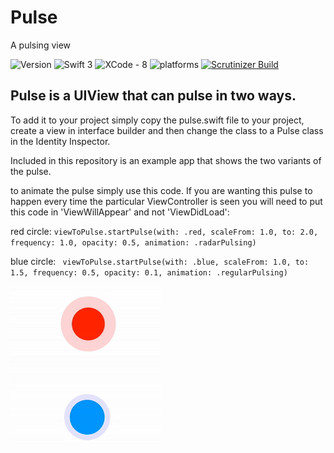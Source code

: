 # Pulse
A pulsing view

![Version](https://img.shields.io/badge/Release-v1-Red.svg)
![Swift 3](https://img.shields.io/badge/Swift-3.x-orange.svg)
![XCode - 8](https://img.shields.io/badge/XCode%20Version-8%20-red.svg)
![platforms](https://img.shields.io/badge/platforms-iOS%20-lightgrey.svg)
[![Scrutinizer Build](https://img.shields.io/scrutinizer/build/g/filp/whoops.svg?maxAge=2592000)]()

## Pulse is a UIView that can pulse in two ways.
To add it to your project simply copy the pulse.swift file to your project, create a view in interface builder and then change the class to a Pulse class in the Identity Inspector.

Included in this repository is an example app that shows the two variants of the pulse.

to animate the pulse simply use this code. If you are wanting this pulse to happen every time the particular ViewController is seen you will need to put this code in 'ViewWillAppear' and not 'ViewDidLoad':

red circle:
`viewToPulse.startPulse(with: .red, scaleFrom: 1.0, to: 2.0, frequency: 1.0, opacity: 0.5, animation: .radarPulsing)`

blue circle:
` viewToPulse.startPulse(with: .blue, scaleFrom: 1.0, to: 1.5, frequency: 0.5, opacity: 0.1, animation: .regularPulsing)`

![Chat Preview](https://github.com/richiehopedbt/Pulse/blob/Beta/pulse.gif) 
